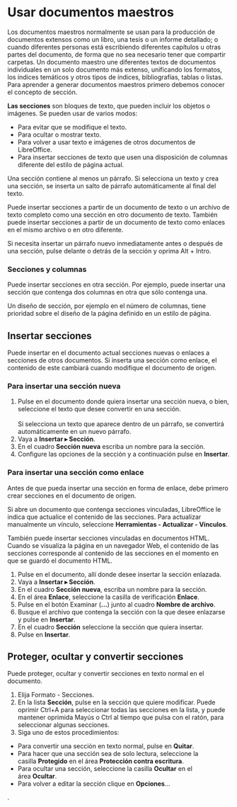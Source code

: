 
# Usar documentos maestros

Los documentos maestros normalmente se usan para la producción de documentos extensos como un libro, una tesis o un informe detallado; o cuando diferentes personas está escribiendo diferentes capítulos u otras partes del documento, de forma que no sea necesario tener que compartir carpetas. Un documento maestro une diferentes textos de documentos individuales en un solo documento más extenso, unificando los formatos, los índices temáticos y otros tipos de índices, bibliografías, tablas o listas. Para aprender a generar documentos maestros primero debemos conocer el concepto de sección.

**Las secciones** son bloques de texto, que pueden incluir los objetos o imágenes. Se pueden usar de varios modos:

- Para evitar que se modifique el texto.
- Para ocultar o mostrar texto.
- Para volver a usar texto e imágenes de otros documentos de LibreOffice.
- Para insertar secciones de texto que usen una disposición de columnas diferente del estilo de página actual.

Una sección contiene al menos un párrafo. Si selecciona un texto y crea una sección, se inserta un salto de párrafo automáticamente al final del texto.

Puede insertar secciones a partir de un documento de texto o un archivo de texto completo como una sección en otro documento de texto. También puede insertar secciones a partir de un documento de texto como enlaces en el mismo archivo o en otro diferente.

Si necesita insertar un párrafo nuevo inmediatamente antes o después de una sección, pulse delante o detrás de la sección y oprima Alt + Intro.

### Secciones y columnas

Puede insertar secciones en otra sección. Por ejemplo, puede insertar una sección que contenga dos columnas en otra que sólo contenga una.

Un diseño de sección, por ejemplo en el número de columnas, tiene prioridad sobre el diseño de la página definido en un estilo de página.

## Insertar secciones

Puede insertar en el documento actual secciones nuevas o enlaces a secciones de otros documentos. Si inserta una sección como enlace, el contenido de este cambiará cuando modifique el documento de origen.

### Para insertar una sección nueva

1. Pulse en el documento donde quiera insertar una sección nueva, o bien, seleccione el texto que desee convertir en una sección.<br /><br />Si selecciona un texto que aparece dentro de un párrafo, se convertirá automáticamente en un nuevo párrafo.
1. Vaya a **Insertar ▸ Sección**.
1. En el cuadro **Sección nueva** escriba un nombre para la sección.
1. Configure las opciones de la sección y a continuación pulse en **Insertar**.

### Para insertar una sección como enlace

Antes de que pueda insertar una sección en forma de enlace, debe primero crear secciones en el documento de origen.

Si abre un documento que contenga secciones vinculadas, LibreOffice le indica que actualice el contenido de las secciones. Para actualizar manualmente un vínculo, seleccione **Herramientas - Actualizar - Vínculos**.

También puede insertar secciones vinculadas en documentos HTML. Cuando se visualiza la página en un navegador Web, el contenido de las secciones corresponde al contenido de las secciones en el momento en que se guardó el documento HTML.

1. Pulse en el documento, allí donde desee insertar la sección enlazada.
1. Vaya a **Insertar ▸ Sección**.
1. En el cuadro **Sección nueva**, escriba un nombre para la sección.
1. En el área **Enlace**, seleccione la casilla de verificación **Enlace**.
1. Pulse en el botón Examinar (**…**) junto al cuadro **Nombre de archivo**.
1. Busque el archivo que contenga la sección con la que desee enlazarse y pulse en **Insertar**.
1. En el cuadro **Sección** seleccione la sección que quiera insertar.
1. Pulse en **Insertar**.

## Proteger, ocultar y convertir secciones

Puede proteger, ocultar y convertir secciones en texto normal en el documento.

1. Elija Formato - Secciones.
1. En la lista **Sección**, pulse en la sección que quiere modificar. Puede oprimir Ctrl+A para seleccionar todas las secciones en la lista, y puede mantener oprimida Mayús o Ctrl al tiempo que pulsa con el ratón, para seleccionar algunas secciones.
1. Siga uno de estos procedimientos:

- Para convertir una sección en texto normal, pulse en **Quitar**.
- Para hacer que una sección sea de solo lectura, seleccione la casilla **Protegido** en el área **Protección contra escritura**.
- Para ocultar una sección, seleccione la casilla **Ocultar** en el área **Ocultar**.
- Para volver a editar la sección clique en **Opciones**...

.



